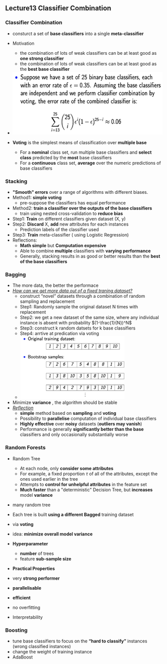## Lecture13 Classifier Combination

### Classifier Combination

- consturct a set of **base classifiers** into a single **meta-classifier**
- Motivation
  - the combination of lots of weak classifiers can be at least good as **one strong classifier**
  - the combination of lots of weak classifiers can be at least good as the **best base classifier**

- <img src="https://raw.githubusercontent.com/Whihat/PicAssests/master/20190428201341.png" height = "200px"/>

- **Voting** is the simplest means of classification over **multiple base**
  - For  a **nominal** class set, run multiple base classifiers and **select class** predicted by the **most** base classifiers
  - For a **continuous** class set, **average** over the numeric predictions of base classifiers



### Stacking

- **"Smooth" errors** over a range of algorithms with different biases.
- Method1: **simple voting**
  - pre-suppose the classifiers has equal performance
- Method2: **train a classifier over the outputs of the base classifiers**
  - train using nested cross-validation to **reduce bias**
- Step1: **Train** on different classifiers given dataset (X, y)
- Step2: **Discard** X, **add** new attributes for each instances
  - Prediction labels of the classifier used
- Step3: **Train** meta-classifier ( using Logistic Regression)
- Reflections:
  - **Math simple** but **Computation expensive**
  - Able to combine **multiple** classifiers with **varying performance**
  - Generally, stacking results in as good or better results than the **best of the base classifiers**



### Bagging

- The more data, the better the performace
- <u>*How can we get more data out of a fixed traning dataset?*</u>
  - construct “novel” datasets through a combination of random sampling and replacement
  - Step1: Randomly sample the original dataset N times with replacement
  - Step2: we get a new dataset of the same size, where any individual instance is absent with probability $(1-\frac{1}{N})^N$
  - Step3: construct k random datsets for k base classifiers
  - Step4: arrtive at predication via voting
  - <img src="https://raw.githubusercontent.com/Whihat/PicAssests/master/20190428203613.png" height = "200px"/>
- Minimize **variance** , the algorithm should be stable
- <u>*Reflection*</u>
  - **simple** method based on **sampling** and **voting**
  - Possibility to **parallelise** computation of individual base classifiers
  - **Highly effective** over **noisy** datasets (**outliers may vanish**)
  - Performance is generally **significantly better than the base** classifiers and only occasionally substantially worse



### Random Forests

- Random Tree
  - At each node, only **consider some attributes**
  - For example, a fixed proportion $τ$ of all of the attributes, except the ones used earlier in the tree
  - Attempts to **control for unhelpful attributes** in the feature set
  - **Much faster** than a "deterministic" Decision Tree, but **increases** model **variance**

- many random tree
- Each tree is built **using a different Bagged** training dataset
- via **voting**
- idea: **minimize overall model variance**
- **Hyperparameter**
  - **number** of trees
  - feature **sub-sample size**
-  **Practical Properties**
  - very **strong performer**
  - **parallelisable**
  - **efficient**
  - no overfitting
  - Interpretability



### Boosting

- tune base classifiers to focus on the **“hard to classify”** instances (wrong classified instances)
- change the weight of training instance
- AdaBoost